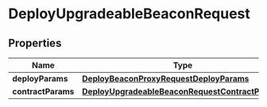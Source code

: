

# DeployUpgradeableBeaconRequest


## Properties

| Name | Type | Description | Notes |
|------------ | ------------- | ------------- | -------------|
|**deployParams** | [**DeployBeaconProxyRequestDeployParams**](DeployBeaconProxyRequestDeployParams.md) |  |  |
|**contractParams** | [**DeployUpgradeableBeaconRequestContractParams**](DeployUpgradeableBeaconRequestContractParams.md) |  |  |



